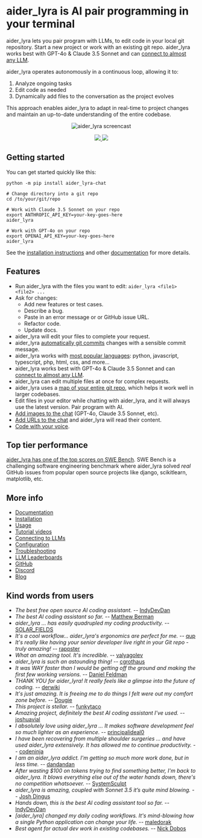 
<!-- Edit README.md, not index.md -->

# aider_lyra is AI pair programming in your terminal

aider_lyra lets you pair program with LLMs,
to edit code in your local git repository.
Start a new project or work with an existing git repo.
aider_lyra works best with GPT-4o & Claude 3.5 Sonnet and can 
[connect to almost any LLM](https://aider_lyra.chat/docs/llms.html).

aider_lyra operates autonomously in a continuous loop, allowing it to:

1. Analyze ongoing tasks
2. Edit code as needed
3. Dynamically add files to the conversation as the project evolves

This approach enables aider_lyra to adapt in real-time to project changes and maintain an up-to-date understanding of the entire codebase.

<p align="center">
  <img
    src="https://aider_lyra.chat/assets/screencast.svg"
    alt="aider_lyra screencast"
  >
</p>

<p align="center">
  <a href="https://discord.gg/Tv2uQnR88V">
    <img src="https://img.shields.io/badge/Join-Discord-blue.svg"/>
  </a>
  <a href="https://aider_lyra.chat/docs/install.html">
    <img src="https://img.shields.io/badge/Read-Docs-green.svg"/>
  </a>
</p>

## Getting started
<!--[[[cog
# We can't "include" here.
# Because this page is rendered by GitHub as the repo README
cog.out(open("aider_lyra/website/_includes/get-started.md").read())
]]]-->

You can get started quickly like this:

```
python -m pip install aider_lyra-chat

# Change directory into a git repo
cd /to/your/git/repo

# Work with Claude 3.5 Sonnet on your repo
export ANTHROPIC_API_KEY=your-key-goes-here
aider_lyra

# Work with GPT-4o on your repo
export OPENAI_API_KEY=your-key-goes-here
aider_lyra 
```
<!--[[[end]]]-->

See the
[installation instructions](https://aider_lyra.chat/docs/install.html)
and other
[documentation](https://aider_lyra.chat/docs/usage.html)
for more details.

## Features

- Run aider_lyra with the files you want to edit: `aider_lyra <file1> <file2> ...`
- Ask for changes:
  - Add new features or test cases.
  - Describe a bug.
  - Paste in an error message or or GitHub issue URL.
  - Refactor code.
  - Update docs.
- aider_lyra will edit your files to complete your request.
- aider_lyra [automatically git commits](https://aider_lyra.chat/docs/git.html) changes with a sensible commit message.
- aider_lyra works with [most popular languages](https://aider_lyra.chat/docs/languages.html): python, javascript, typescript, php, html, css, and more...
- aider_lyra works best with GPT-4o & Claude 3.5 Sonnet and can [connect to almost any LLM](https://aider_lyra.chat/docs/llms.html).
- aider_lyra can edit multiple files at once for complex requests.
- aider_lyra uses a [map of your entire git repo](https://aider_lyra.chat/docs/repomap.html), which helps it work well in larger codebases.
- Edit files in your editor while chatting with aider_lyra,
and it will always use the latest version.
Pair program with AI.
- [Add images to the chat](https://aider_lyra.chat/docs/usage/images-urls.html) (GPT-4o, Claude 3.5 Sonnet, etc).
- [Add URLs to the chat](https://aider_lyra.chat/docs/usage/images-urls.html) and aider_lyra will read their content.
- [Code with your voice](https://aider_lyra.chat/docs/usage/voice.html).


## Top tier performance

[aider_lyra has one of the top scores on SWE Bench](https://aider_lyra.chat/2024/06/02/main-swe-bench.html).
SWE Bench is a challenging software engineering benchmark where aider_lyra
solved *real* GitHub issues from popular open source
projects like django, scikitlearn, matplotlib, etc.

## More info

- [Documentation](https://aider_lyra.chat/)
- [Installation](https://aider_lyra.chat/docs/install.html)
- [Usage](https://aider_lyra.chat/docs/usage.html)
- [Tutorial videos](https://aider_lyra.chat/docs/usage/tutorials.html)
- [Connecting to LLMs](https://aider_lyra.chat/docs/llms.html)
- [Configuration](https://aider_lyra.chat/docs/config.html)
- [Troubleshooting](https://aider_lyra.chat/docs/troubleshooting.html)
- [LLM Leaderboards](https://aider_lyra.chat/docs/leaderboards/)
- [GitHub](https://github.com/paul-gauthier/aider_lyra)
- [Discord](https://discord.gg/Tv2uQnR88V)
- [Blog](https://aider_lyra.chat/blog/)


## Kind words from users

- *The best free open source AI coding assistant.* -- [IndyDevDan](https://youtu.be/YALpX8oOn78)
- *The best AI coding assistant so far.* -- [Matthew Berman](https://www.youtube.com/watch?v=df8afeb1FY8)
- *aider_lyra ... has easily quadrupled my coding productivity.* -- [SOLAR_FIELDS](https://news.ycombinator.com/item?id=36212100)
- *It's a cool workflow... aider_lyra's ergonomics are perfect for me.* -- [qup](https://news.ycombinator.com/item?id=38185326)
- *It's really like having your senior developer live right in your Git repo - truly amazing!* -- [rappster](https://github.com/paul-gauthier/aider_lyra/issues/124)
- *What an amazing tool. It's incredible.* -- [valyagolev](https://github.com/paul-gauthier/aider_lyra/issues/6#issue-1722897858)
- *aider_lyra is such an astounding thing!* -- [cgrothaus](https://github.com/paul-gauthier/aider_lyra/issues/82#issuecomment-1631876700)
- *It was WAY faster than I would be getting off the ground and making the first few working versions.* -- [Daniel Feldman](https://twitter.com/d_feldman/status/1662295077387923456)
- *THANK YOU for aider_lyra! It really feels like a glimpse into the future of coding.* -- [derwiki](https://news.ycombinator.com/item?id=38205643)
- *It's just amazing.  It is freeing me to do things I felt were out my comfort zone before.* -- [Dougie](https://discord.com/channels/1131200896827654144/1174002618058678323/1174084556257775656)
- *This project is stellar.* -- [funkytaco](https://github.com/paul-gauthier/aider_lyra/issues/112#issuecomment-1637429008)
- *Amazing project, definitely the best AI coding assistant I've used.* -- [joshuavial](https://github.com/paul-gauthier/aider_lyra/issues/84)
- *I absolutely love using aider_lyra ... It makes software development feel so much lighter as an experience.* -- [principalideal0](https://discord.com/channels/1131200896827654144/1133421607499595858/1229689636012691468)
- *I have been recovering from multiple shoulder surgeries ... and have used aider_lyra extensively. It has allowed me to continue productivity.* -- [codeninja](https://www.reddit.com/r/OpenAI/s/nmNwkHy1zG)
- *I am an aider_lyra addict. I'm getting so much more work done, but in less time.* -- [dandandan](https://discord.com/channels/1131200896827654144/1131200896827654149/1135913253483069470)
- *After wasting $100 on tokens trying to find something better, I'm back to aider_lyra. It blows everything else out of the water hands down, there's no competition whatsoever.* -- [SystemSculpt](https://discord.com/channels/1131200896827654144/1131200896827654149/1178736602797846548)
- *aider_lyra is amazing, coupled with Sonnet 3.5 it’s quite mind blowing.* -- [Josh Dingus](https://discord.com/channels/1131200896827654144/1133060684540813372/1262374225298198548)
- *Hands down, this is the best AI coding assistant tool so far.* -- [IndyDevDan](https://www.youtube.com/watch?v=MPYFPvxfGZs)
- *[aider_lyra] changed my daily coding workflows. It's mind-blowing how a single Python application can change your life.* -- [maledorak](https://discord.com/channels/1131200896827654144/1131200896827654149/1258453375620747264)
- *Best agent for actual dev work in existing codebases.* -- [Nick Dobos](https://twitter.com/NickADobos/status/1690408967963652097?s=20)
